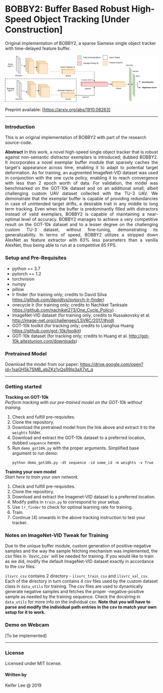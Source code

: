 # BOBBY2: Buffer Based Robust High-Speed Object Tracking [Under Construction]
Original implementation of BOBBY2, a sparse Siamese single object tracker with time-delayed feature buffer.    

![BOBBY2 architecture](https://github.com/datacrisis/BOBBY2/blob/master/doc_imgs/BOBBY_2_architecture.png)

Preprint available: [https://arxiv.org/abs/1910.08263]

- - - -
### Introduction
This is an original implementation of BOBBY2 with part of the research source-code.

<p align="justify">
<b>Abstract</b> In this work, a novel high-speed single object tracker that is robust against non-semantic distractor exemplars is introduced; dubbed BOBBY2. It incorporates a novel exemplar buffer module that sparsely caches the target's appearance across time, enabling it to adapt to potential target deformation. As for training, an augmented ImageNet-VID dataset was used in conjunction with the one cycle policy, enabling it to reach convergence with less than 2 epoch worth of data. For validation, the model was benchmarked on the GOT-10k dataset and on an additional small, albeit challenging custom UAV dataset collected with the TU-3 UAV. We demonstrate that the exemplar buffer is capable of providing redundancies in case of unintended target drifts, a desirable trait in any middle to long term tracking. Even when the buffer is predominantly filled with distractors instead of valid exemplars, BOBBY2 is capable of maintaining a near-optimal level of accuracy. BOBBY2 manages to achieve a very competitive result on the GOT-10k dataset and to a lesser degree on the challenging custom TU-3 dataset, without fine-tuning, demonstrating its generalizability. In terms of speed, BOBBY2 utilizes a stripped down AlexNet as feature extractor with 63% less parameters than a vanilla AlexNet, thus being able to run at a competitive 85 FPS.
 </p>


### Setup and Pre-Requisites
- python == 3.7
- pytorch == 1.2
- torchvision
- numpy
- pillow
- lr finder (for training only; credits to David Silva https://github.com/davidtvs/pytorch-lr-finder)
- onecycle lr (for training only; credits to Nachiket Tanksale https://github.com/nachiket273/One_Cycle_Policy)
- ImageNet-VID dataset (for training only; credits to Russakovsky et al. http://image-net.org/challenges/LSVRC/2017/#vid)
- GOT-10k toolkit (for tracking only; credits to Lianghua Huang https://github.com/got-10k/toolkit)
- GOT-10k dataset (for tracking only; credits to Huang et al. http://got-10k.aitestunion.com/downloads)


### Pretrained Model

Download the model from our paper: https://drive.google.com/open?id=1xaGH5k7SMB_gbZKz1vQsR9lq3aX7xt_q

- - - -
### Getting started

**Tracking on GOT-10k**  <br />
*Perform tracking with our pre-trained model on the GOT-10k without training.*
  1. Check and fulfill pre-requisites.
  2. Clone the repository.
  3. Download the pretrained model from the link above and extract it to the `weights` folder.
  4. Download and extract the GOT-10k dataset to a preferred location, dubbed `sequence` herein.
  5. Run `demo_got10k.py` with the proper arguments. Simplified base argument to run demo:
     ```
     python demo_got10k.py -dt sequence -id some_id -m weights -v True
     ```

 **Training your own model** <br />
 *Start here to train your own network.*
  1. Check and fulfill pre-requisites.
  2. Clone the repository.
  3. Download and extract the Imagenet-VID dataset to a preferred location.
  4. Modify paths in `train.py` to correspond to your setup.
  5. Use `lr_finder` to check for optimal learning rate for training.
  6. Train.
  7. Continue (4) onwards in the above tracking instruction to test your tracker.


### Notes on ImageNet-VID Tweak for Training

<justify>
Due to the unique buffer module, custom generation of positive-negative samples and the way the sample fetching mechanism was implemented, the csv files in `ilsvrc_csv` will be needed for training. If you would like to train as we did, modify the default ImageNet-VID dataset exactly in accordance to the csv files.

`ilsvrc_csv` contains 2 directory - `ilsvrc_train_csv` and `ilsvrc_val_csv`. Each of the directory in turn contains 4 csv files used by the custom dataset class in `data_utils` for training. The csv files are used to dynamically generate negative samples and fetches the proper -negative-positive sample as needed by the training sequence. Check the docstring in `data_utils` for more info on the individual csv. **Note that you will have to parse and modify the individual path entries in the csv to match your own setup for it to work.**
</justify>

### Demo on Webcam
[To be implemented]

- - - -
### License
Licensed under MIT license.


#### Written by
Keifer Lee @ 2019
